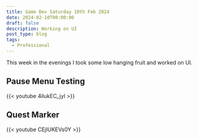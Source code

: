 ```yaml
---
title: Game Dev Saturday 10th Feb 2024
date: 2024-02-10T00:00:00
draft: false
description: Working on UI
post_type: blog
tags:
  - Professional
---
```


This week in the evenings I took some low hanging fruit and worked on UI.

## Pause Menu Testing
{{< youtube 4ilukEC_jyI >}}

## Quest Marker
{{< youtube CEjIUKEVs0Y >}}